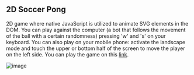 ## 2D Soccer Pong

2D game where native JavaScript is utilized to animate SVG elements in the DOM. You can play against the computer (a bot that follows the movement of the ball with a certain randomness) pressing 'w' and 's' on your keyboard. You can also play on your mobile phone: activate the landscape mode and touch the upper or bottom half of the screen to move the player on the left side. You can play the game on this [link](https://lucasmelz.github.io/2dBallGame/).

![image](https://github.com/lucasmelz/2dBallGame/assets/75343742/d0774b8c-5b20-4707-ba17-248a1d34d1ec)
